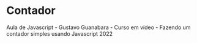 # Contador
Aula de Javascript - Gustavo Guanabara - Curso em vídeo - Fazendo um contador simples usando Javascript
2022
